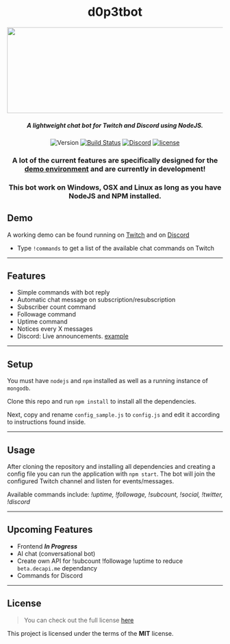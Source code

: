 <div align="center">

# d0p3tbot

<img src="http://i.imgur.com/suOPO9z.png" width="662px" height="200px">

##### A lightweight chat bot for Twitch and Discord using NodeJS.

![Version](https://img.shields.io/badge/version-0.0.1-green.svg) [![Build Status](https://travis-ci.org/d0p3t/d0p3tbot.svg?branch=master)](https://travis-ci.org/d0p3t/d0p3tbot) [![Discord](https://img.shields.io/discord/330910293934997504.svg)](https://discord.gg/bSd4cYJ) [![license](https://img.shields.io/github/license/mashape/apistatus.svg)]()

### A lot of the current features are specifically designed for the [demo environment](#demo) and are currently **in development**!
### This bot work on Windows, OSX and Linux as long as you have NodeJS and NPM installed.

</div>

## Demo
A working demo can be found running on [Twitch](https://twitch.tv/d0p3t) and on [Discord](https://discord.gg/bSd4cYJ)

- Type `!commands` to get a list of the available chat commands on Twitch

---

## Features
* Simple commands with bot reply
* Automatic chat message on subscription/resubscription
* Subscriber count command
* Followage command
* Uptime command
* Notices every X messages
* Discord: Live announcements. [example](http://i.imgur.com/squmt3C.png)

---

## Setup
You must have `nodejs` and `npm` installed as well as a running instance of `mongodb`.

Clone this repo and run `npm install` to install all the dependencies.

Next, copy and rename `config_sample.js` to `config.js` and edit it according to instructions found inside.

---

## Usage
After cloning the repository and installing all dependencies and creating a config file you can run the application with `npm start`. The bot will join the configured Twitch channel and listen for events/messages.

Available commands include: *!uptime, !followage, !subcount, !social, !twitter, !discord*

---

## Upcoming Features
* Frontend ***In Progress***
* AI chat (conversational bot)
* Create own API for !subcount !followage !uptime to reduce `beta.decapi.me` dependancy
* Commands for Discord

---

## License
>You can check out the full license [here](https://github.com/d0p3t/d0p3tbot/blob/master/LICENSE)

This project is licensed under the terms of the **MIT** license.
